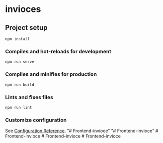 # invioces

## Project setup
```
npm install
```

### Compiles and hot-reloads for development
```
npm run serve
```

### Compiles and minifies for production
```
npm run build
```

### Lints and fixes files
```
npm run lint
```

### Customize configuration
See [Configuration Reference](https://cli.vuejs.org/config/).
"# Frontend-invioce" 
"# Frontend-invioce" 
#   F r o n t e n d - i n v i o c e  
 #   F r o n t e n d - i n v i o c e  
 #   F r o n t e n d - i n v i o c e  
 